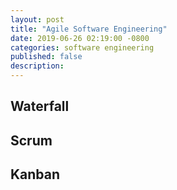 ```yaml
---
layout: post
title: "Agile Software Engineering"
date: 2019-06-26 02:19:00 -0800
categories: software engineering
published: false
description:
---
```


## Waterfall

## Scrum

## Kanban



